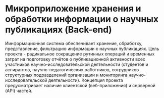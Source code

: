# Микроприложение хранения и обработки информации о научных публикациях (Back-end)
Иинформационная система обеспечивает хранение, обработку, представление, фильтрацию информации о научных публикациях.
Цель проекта - радикальное сокращение рутинных операций и временных затрат на подготовку отчётов о публикационной активности всех участников научно-исследовательской деятельности (студентов и аспирантов, научно-педагогических работников, сотрудников структурных подразделений организации и мониторинга научно-исследовательской деятельности). 
Концепция проекта предусматривает наличие клиентской (веб-приложения) и серверной (API) частей.
